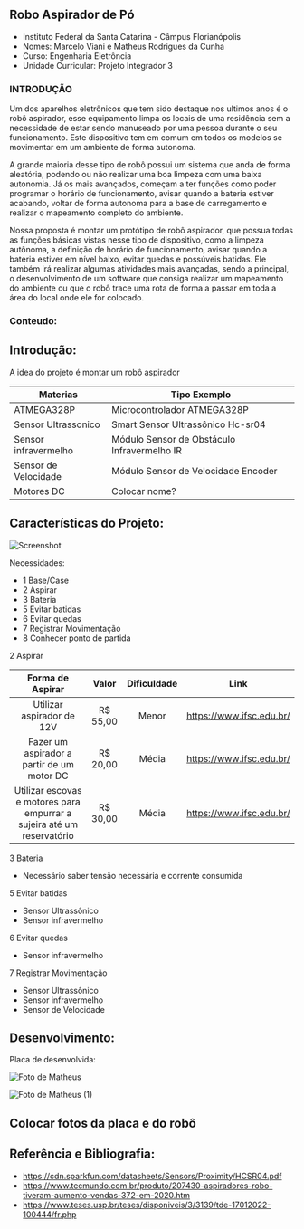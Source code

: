 ## Robo Aspirador de Pó

- Instituto Federal da Santa Catarina - Câmpus Florianópolis
- Nomes: Marcelo Viani e Matheus Rodrigues da Cunha
- Curso: Engenharia Eletrôncia
- Unidade Curricular: Projeto Integrador 3


### INTRODUÇÃO

Um dos aparelhos eletrônicos que tem sido destaque nos ultimos anos é o robô aspirador, esse equipamento limpa os locais de uma residência
sem a necessidade de estar sendo manuseado por uma pessoa durante o seu funcionamento. Este dispositivo tem em comum em todos os modelos se movimentar 
em um ambiente de forma autonoma.

A grande  maioria desse tipo de robô possui um sistema que anda de forma aleatória, podendo ou não realizar uma boa limpeza com uma 
baixa autonomia. Já os mais avançados, começam a ter funções como poder programar o horário de funcionamento, avisar 
quando a bateria estiver acabando, voltar de forma autonoma para a base de carregamento e realizar o mapeamento 
completo do ambiente.

Nossa proposta é montar um protótipo de robô aspirador, que possua todas as funções básicas vistas nesse tipo de
dispositivo, como a limpeza autônoma, a definição de horário de funcionamento, avisar quando a bateria estiver 
em nível baixo, evitar quedas e possúveis batidas. Ele também irá realizar algumas atividades mais avançadas, sendo a principal, o 
desenvolvimento de um software que consiga realizar um mapeamento do ambiente ou que o robô trace uma 
rota de forma a passar em toda a área do local onde ele for colocado.


### Conteudo:

## Introdução:

A idea do projeto é montar um robô aspirador 


  Materias | Tipo Exemplo  
  -------  |--------------                    
 ATMEGA328P | Microcontrolador ATMEGA328P
 Sensor Ultrassonico  |  Smart Sensor Ultrassônico Hc-sr04
 Sensor infravermelho | Módulo Sensor de Obstáculo Infravermelho IR
 Sensor de Velocidade | Módulo Sensor de Velocidade Encoder
 Motores DC | Colocar nome?

 
 ## Características do Projeto:
 
 ![Screenshot](https://camo.githubusercontent.com/37648960f68d08493e41f3fcc5146b1b937f7c9ef2aada56c4b2bb4528fb5139/68747470733a2f2f692e6962622e636f2f796e787a3664532f494d472d32303139303632362d3135343832312e6a7067)

        
Necessidades:

- 1 Base/Case
- 2 Aspirar
- 3 Bateria
- 5 Evitar batidas
- 6 Evitar quedas
- 7 Registrar Movimentação
- 8 Conhecer ponto de partida

      
2 Aspirar

Forma de Aspirar                                                        | Valor       | Dificuldade | Link
:---------------------------------------------------------------------: | :------:    | :----------:| :----------------------:
Utilizar aspirador de 12V                                               | R$ 55,00    | Menor       | https://www.ifsc.edu.br/
Fazer um aspirador a partir de um motor DC                              | R$ 20,00    | Média       | https://www.ifsc.edu.br/
Utilizar escovas e motores para empurrar a sujeira até um reservatório  | R$ 30,00    | Média       | https://www.ifsc.edu.br/


3 Bateria
- Necessário saber tensão necessária e corrente consumida

5 Evitar batidas
- Sensor Ultrassônico
- Sensor infravermelho

6 Evitar quedas
- Sensor infravermelho

7 Registrar Movimentação
- Sensor Ultrassônico
- Sensor infravermelho
- Sensor de Velocidade


## Desenvolvimento:


 Placa de desenvolvida: 
 
 ![Foto de Matheus](https://user-images.githubusercontent.com/49212881/181152398-ed8179f2-7202-4dd7-9a8b-27abda26b18e.jpg)

![Foto de Matheus (1)](https://user-images.githubusercontent.com/49212881/181152434-42a68ec9-9845-44c8-80d9-8b70f4dac7f5.jpg)

 
 
## Colocar fotos da placa e do robô






## Referência e Bibliografia:


- https://cdn.sparkfun.com/datasheets/Sensors/Proximity/HCSR04.pdf
- https://www.tecmundo.com.br/produto/207430-aspiradores-robo-tiveram-aumento-vendas-372-em-2020.htm
- https://www.teses.usp.br/teses/disponiveis/3/3139/tde-17012022-100444/fr.php
